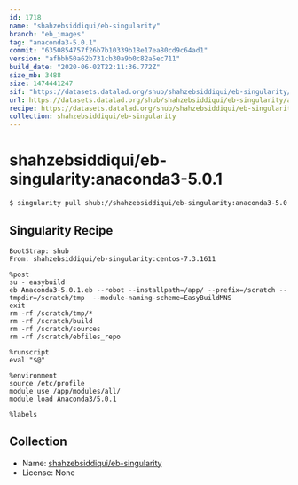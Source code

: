 ```yaml
---
id: 1718
name: "shahzebsiddiqui/eb-singularity"
branch: "eb_images"
tag: "anaconda3-5.0.1"
commit: "6350854757f26b7b10339b18e17ea80cd9c64ad1"
version: "afbbb50a62b731cb30a9b0c82a5ec711"
build_date: "2020-06-02T22:11:36.772Z"
size_mb: 3488
size: 1474441247
sif: "https://datasets.datalad.org/shub/shahzebsiddiqui/eb-singularity/anaconda3-5.0.1/2020-06-02-63508547-afbbb50a/afbbb50a62b731cb30a9b0c82a5ec711.simg"
url: https://datasets.datalad.org/shub/shahzebsiddiqui/eb-singularity/anaconda3-5.0.1/2020-06-02-63508547-afbbb50a/
recipe: https://datasets.datalad.org/shub/shahzebsiddiqui/eb-singularity/anaconda3-5.0.1/2020-06-02-63508547-afbbb50a/Singularity
collection: shahzebsiddiqui/eb-singularity
---
```


# shahzebsiddiqui/eb-singularity:anaconda3-5.0.1

```bash
$ singularity pull shub://shahzebsiddiqui/eb-singularity:anaconda3-5.0.1
```

## Singularity Recipe

```singularity
BootStrap: shub
From: shahzebsiddiqui/eb-singularity:centos-7.3.1611

%post
su - easybuild 
eb Anaconda3-5.0.1.eb --robot --installpath=/app/ --prefix=/scratch --tmpdir=/scratch/tmp  --module-naming-scheme=EasyBuildMNS
exit
rm -rf /scratch/tmp/*
rm -rf /scratch/build
rm -rf /scratch/sources
rm -rf /scratch/ebfiles_repo

%runscript
eval "$@"

%environment
source /etc/profile
module use /app/modules/all/
module load Anaconda3/5.0.1

%labels
```

## Collection

 - Name: [shahzebsiddiqui/eb-singularity](https://github.com/shahzebsiddiqui/eb-singularity)
 - License: None

